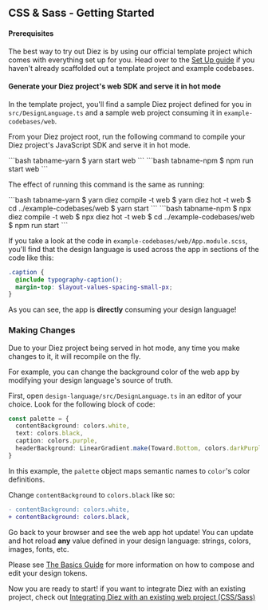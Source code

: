 ## CSS & Sass - Getting Started

#### Prerequisites

The best way to try out Diez is by using our official template project which comes with everything set up for you. Head over to the [Set Up guide](/getting-started#set-up) if you haven't already scaffolded out a template project and example codebases.

#### Generate your Diez project's web SDK and serve it in hot mode

In the template project, you'll find a sample Diez project defined for you in `src/DesignLanguage.ts` and a sample web project consuming it in `example-codebases/web`.

From your Diez project root, run the following command to compile your Diez project's JavaScript SDK and serve it in hot mode.

<CodeTabs>
```bash tabname-yarn
$ yarn start web
```
```bash tabname-npm
$ npm run start web
```
</CodeTabs>

The effect of running this command is the same as running:

<CodeTabs>
```bash tabname-yarn
$ yarn diez compile -t web
$ yarn diez hot -t web
$ cd ../example-codebases/web
$ yarn start
```
```bash tabname-npm
$ npx diez compile -t web
$ npx diez hot -t web
$ cd ../example-codebases/web
$ npm run start
```
</CodeTabs>

If you take a look at the code in `example-codebases/web/App.module.scss`, you'll find that the design language is used across the app in sections of the code like this:

```scss
.caption {
  @include typography-caption();
  margin-top: $layout-values-spacing-small-px;
}
```

As you can see, the app is **directly** consuming your design language!

### Making Changes

Due to your Diez project being served in hot mode, any time you make changes to it, it will recompile on the fly.

For example, you can change the background color of the web app by modifying your design language's source of truth.

First, open `design-language/src/DesignLanguage.ts` in an editor of your choice. Look for the following block of code:

```typescript
const palette = {
  contentBackground: colors.white,
  text: colors.black,
  caption: colors.purple,
  headerBackground: LinearGradient.make(Toward.Bottom, colors.darkPurple, colors.black),
}
```

In this example, the `palette` object maps semantic names to `color`'s color definitions.

Change `contentBackground` to `colors.black` like so:

```Diff
- contentBackground: colors.white,
+ contentBackground: colors.black,
```

Go back to your browser and see the web app hot update! You can update and hot reload **any** value defined in your design language: strings, colors, images, fonts, etc.

Please see [The Basics Guide](/getting-started/the-basics/) for more information on how to compose and edit your design tokens.


Now you are ready to start! if you want to integrate Diez with an existing project, check out [Integrating Diez with an existing web project (CSS/Sass)](/existing-project-integration/css-sass/)
